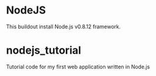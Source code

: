 NodeJS
======

This buildout install Node.js v0.8.12 framework.

nodejs_tutorial
===============

Tutorial code for my first web application written in Node.js

